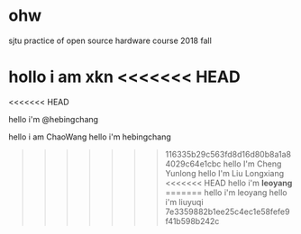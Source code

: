 # ohw
sjtu practice of open source hardware course 2018 fall

hollo i am xkn
<<<<<<< HEAD
=======
<<<<<<< HEAD

hello i'm @hebingchang

hello i am ChaoWang
hello i'm hebingchang
>>>>>>> 116335b29c563fd8d16d80b8a1a84029c64e1cbc
hello I'm Cheng Yunlong
hello I'm Liu Longxiang
<<<<<<< HEAD
hello i'm **leoyang**
=======
hello i'm leoyang
hello i'm liuyuqi
>>>>>>> 7e3359882b1ee25c4ec1e58fefe9f41b598b242c

